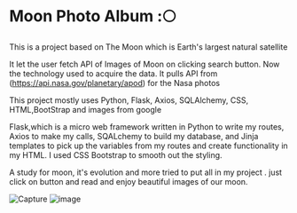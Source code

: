 # Moon  Photo Album :🌕

This is a project based on The Moon which is Earth's largest natural satellite

It let  the user fetch API of Images of Moon on clicking search button.
  Now  the technology used to acquire the data. It pulls API from (https://api.nasa.gov/planetary/apod) for the Nasa photos

This project mostly  uses Python, Flask, Axios, SQLAlchemy, CSS, HTML,BootStrap and images from google  

 Flask,which  is a micro web framework written in Python 
to write my routes, Axios to make my calls, SQALchemy to build my database, and Jinja templates to pick up the variables from my routes and create functionality in my HTML. I used CSS Bootstrap to smooth out the styling.

A study for moon, it's evolution and more tried to put all in my project .
just click on button and read and enjoy beautiful images of our moon.




![Capture](https://user-images.githubusercontent.com/72961644/134788928-8ff4a302-8e07-4a02-bc8d-b01addc4b414.JPG)
![image](https://user-images.githubusercontent.com/72961644/134788933-a9c47512-2fc7-4dab-a717-06f32b32eee7.png)
